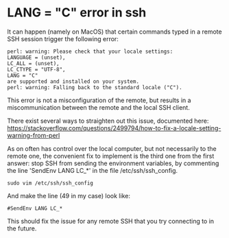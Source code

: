 # LANG = "C" error in ssh 

It can happen (namely on MacOS) that certain commands typed in a remote SSH session trigger the following error: 

	perl: warning: Please check that your locale settings:
	LANGUAGE = (unset),
	LC_ALL = (unset),
	LC_CTYPE = "UTF-8",
	LANG = "C"
    are supported and installed on your system.
	perl: warning: Falling back to the standard locale ("C").

This error is not a misconfiguration of the remote, but results in a miscommunication between the remote and the local SSH client. 

There exist several ways to straighten out this issue, documented here: https://stackoverflow.com/questions/2499794/how-to-fix-a-locale-setting-warning-from-perl

As on often has control over the local computer, but not necessarily to the remote one, the convenient fix to implement is the third one from the first answer: stop SSH from sending the environment variables, by commenting the line 'SendEnv LANG LC_*' in the file /etc/ssh/ssh_config. 

	sudo vim /etc/ssh/ssh_config

And make the line (49 in my case) look like: 

	#SendEnv LANG LC_*

This should fix the issue for any remote SSH that you try connecting to in the future. 
